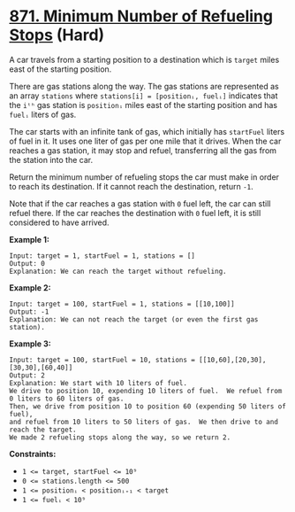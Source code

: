 # [871. Minimum Number of Refueling Stops][link] (Hard)

[link]: https://leetcode.cn/problems/minimum-number-of-refueling-stops/

A car travels from a starting position to a destination which is `target` miles east of the starting
position.

There are gas stations along the way. The gas stations are represented as an array `stations` where
`stations[i] = [positionᵢ, fuelᵢ]` indicates that the `iᵗʰ` gas station is `positionᵢ` miles east of
the starting position and has `fuelᵢ` liters of gas.

The car starts with an infinite tank of gas, which initially has `startFuel` liters of fuel in it.
It uses one liter of gas per one mile that it drives. When the car reaches a gas station, it may
stop and refuel, transferring all the gas from the station into the car.

Return the minimum number of refueling stops the car must make in order to reach its destination. If
it cannot reach the destination, return `-1`.

Note that if the car reaches a gas station with `0` fuel left, the car can still refuel there. If
the car reaches the destination with `0` fuel left, it is still considered to have arrived.

**Example 1:**

```
Input: target = 1, startFuel = 1, stations = []
Output: 0
Explanation: We can reach the target without refueling.
```

**Example 2:**

```
Input: target = 100, startFuel = 1, stations = [[10,100]]
Output: -1
Explanation: We can not reach the target (or even the first gas station).
```

**Example 3:**

```
Input: target = 100, startFuel = 10, stations = [[10,60],[20,30],[30,30],[60,40]]
Output: 2
Explanation: We start with 10 liters of fuel.
We drive to position 10, expending 10 liters of fuel.  We refuel from 0 liters to 60 liters of gas.
Then, we drive from position 10 to position 60 (expending 50 liters of fuel),
and refuel from 10 liters to 50 liters of gas.  We then drive to and reach the target.
We made 2 refueling stops along the way, so we return 2.
```

**Constraints:**

- `1 <= target, startFuel <= 10⁹`
- `0 <= stations.length <= 500`
- `1 <= positionᵢ < positionᵢ₊₁ < target`
- `1 <= fuelᵢ < 10⁹`
